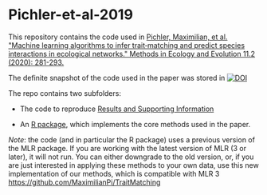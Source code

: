 # Pichler-et-al-2019 

This repository contains the code used in [Pichler, Maximilian, et al. "Machine learning algorithms to infer trait‐matching and predict species interactions in ecological networks." Methods in Ecology and Evolution 11.2 (2020): 281-293.](https://besjournals.onlinelibrary.wiley.com/doi/full/10.1111/2041-210X.13329)

The definite snapshot of the code used in the paper was stored in [![DOI](https://zenodo.org/badge/177774609.svg)](https://zenodo.org/badge/latestdoi/177774609)

The repo contains two subfolders: 

* The code to reproduce [Results and Supporting Information](https://github.com/TheoreticalEcology/Pichler-et-al-2019/tree/master/paper)

* An [R package](https://github.com/TheoreticalEcology/Pichler-et-al-2019/tree/master/TraitMatching), which implements the core methods used in the paper. 

*Note*: the code (and in particular the R package) uses a previous version of the MLR package. If you are working with the latest version of MLR (3 or later), it will not run. You can either downgrade to the old version, or, if you are just interested in applying these methods to your own data, use this new implementation of our methods, which is compatible with MLR 3 https://github.com/MaximilianPi/TraitMatching



